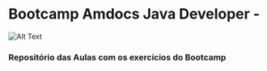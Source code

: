 # Bootcamp Amdocs Java Developer - 


![Alt Text](https://raw.github.com/{USERNAME}/{REPOSITORY}/{BRANCH}/{PATH})

### Repositório das Aulas com os exercícios do Bootcamp


